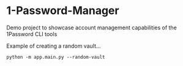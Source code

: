 # 1-Password-Manager
Demo project to showcase account management capabilities of the 1Password CLI tools

Example of creating a random vault...
```
python -m app.main.py --random-vault
```